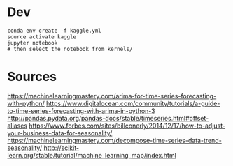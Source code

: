 # Dev

    conda env create -f kaggle.yml
    source activate kaggle
    jupyter notebook
    # then select the notebook from kernels/


# Sources

https://machinelearningmastery.com/arima-for-time-series-forecasting-with-python/
https://www.digitalocean.com/community/tutorials/a-guide-to-time-series-forecasting-with-arima-in-python-3
http://pandas.pydata.org/pandas-docs/stable/timeseries.html#offset-aliases
https://www.forbes.com/sites/billconerly/2014/12/17/how-to-adjust-your-business-data-for-seasonality/
https://machinelearningmastery.com/decompose-time-series-data-trend-seasonality/
http://scikit-learn.org/stable/tutorial/machine_learning_map/index.html


